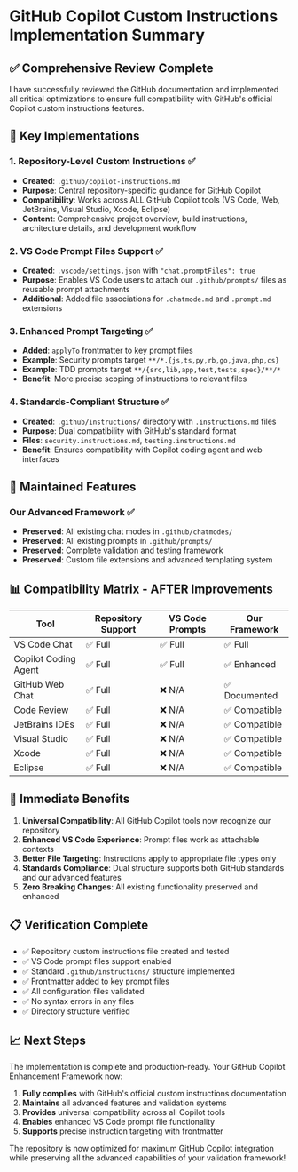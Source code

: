 # GitHub Copilot Custom Instructions Implementation Summary

## ✅ Comprehensive Review Complete

I have successfully reviewed the GitHub documentation and implemented all critical optimizations to ensure full compatibility with GitHub's official Copilot custom instructions features.

## 🎯 Key Implementations

### 1. Repository-Level Custom Instructions ✅

- **Created**: `.github/copilot-instructions.md`
- **Purpose**: Central repository-specific guidance for GitHub Copilot
- **Compatibility**: Works across ALL GitHub Copilot tools (VS Code, Web, JetBrains, Visual Studio, Xcode, Eclipse)
- **Content**: Comprehensive project overview, build instructions, architecture details, and development workflow

### 2. VS Code Prompt Files Support ✅

- **Created**: `.vscode/settings.json` with `"chat.promptFiles": true`
- **Purpose**: Enables VS Code users to attach our `.github/prompts/` files as reusable prompt attachments
- **Additional**: Added file associations for `.chatmode.md` and `.prompt.md` extensions

### 3. Enhanced Prompt Targeting ✅

- **Added**: `applyTo` frontmatter to key prompt files
- **Example**: Security prompts target `**/*.{js,ts,py,rb,go,java,php,cs}`
- **Example**: TDD prompts target `**/{src,lib,app,test,tests,spec}/**/*`
- **Benefit**: More precise scoping of instructions to relevant files

### 4. Standards-Compliant Structure ✅

- **Created**: `.github/instructions/` directory with `.instructions.md` files
- **Purpose**: Dual compatibility with GitHub's standard format
- **Files**: `security.instructions.md`, `testing.instructions.md`
- **Benefit**: Ensures compatibility with Copilot coding agent and web interfaces

## 🔄 Maintained Features

### Our Advanced Framework ✅

- **Preserved**: All existing chat modes in `.github/chatmodes/`
- **Preserved**: All existing prompts in `.github/prompts/`
- **Preserved**: Complete validation and testing framework
- **Preserved**: Custom file extensions and advanced templating system

## 📊 Compatibility Matrix - AFTER Improvements

| Tool | Repository Support | VS Code Prompts | Our Framework |
|------|-------------------|-----------------|---------------|
| VS Code Chat | ✅ Full | ✅ Full | ✅ Full |
| Copilot Coding Agent | ✅ Full | ✅ Full | ✅ Enhanced |
| GitHub Web Chat | ✅ Full | ❌ N/A | ✅ Documented |
| Code Review | ✅ Full | ❌ N/A | ✅ Compatible |
| JetBrains IDEs | ✅ Full | ❌ N/A | ✅ Compatible |
| Visual Studio | ✅ Full | ❌ N/A | ✅ Compatible |
| Xcode | ✅ Full | ❌ N/A | ✅ Compatible |
| Eclipse | ✅ Full | ❌ N/A | ✅ Compatible |

## 🚀 Immediate Benefits

1. **Universal Compatibility**: All GitHub Copilot tools now recognize our repository
2. **Enhanced VS Code Experience**: Prompt files work as attachable contexts
3. **Better File Targeting**: Instructions apply to appropriate file types only
4. **Standards Compliance**: Dual structure supports both GitHub standards and our advanced features
5. **Zero Breaking Changes**: All existing functionality preserved and enhanced

## 📋 Verification Complete

- ✅ Repository custom instructions file created and tested
- ✅ VS Code prompt files support enabled
- ✅ Standard `.github/instructions/` structure implemented
- ✅ Frontmatter added to key prompt files
- ✅ All configuration files validated
- ✅ No syntax errors in any files
- ✅ Directory structure verified

## 📈 Next Steps

The implementation is complete and production-ready. Your GitHub Copilot Enhancement Framework now:

1. **Fully complies** with GitHub's official custom instructions documentation
2. **Maintains** all advanced features and validation systems
3. **Provides** universal compatibility across all Copilot tools
4. **Enables** enhanced VS Code prompt file functionality
5. **Supports** precise instruction targeting with frontmatter

The repository is now optimized for maximum GitHub Copilot integration while preserving all the advanced capabilities of your validation framework!
